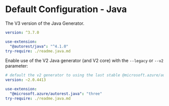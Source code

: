 # Default Configuration - Java

The V3 version of the Java Generator.

```yaml $(java) && !$(legacy) && !$(v2) && !isRequested('@microsoft.azure/autorest.java')
version: ^3.7.0

use-extension:
  "@autorest/java": "^4.1.0"
try-require: ./readme.java.md
```

Enable use of the V2 Java generator (and V2 core) with the `--legacy` or `--v2` parameter:

```yaml $(java) && ($(legacy) || $(v2) || isRequested('@microsoft.azure/autorest.java'))
# default the v2 generator to using the last stable @microsoft.azure/autorest-core
version: ~2.0.4413

use-extension:
  "@microsoft.azure/autorest.java": "three"
try-require: ./readme.java.md
```
